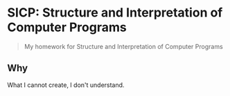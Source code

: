 # SICP: Structure and Interpretation of Computer Programs

> My homework for Structure and Interpretation of Computer Programs

## Why

What I cannot create, I don't understand.
